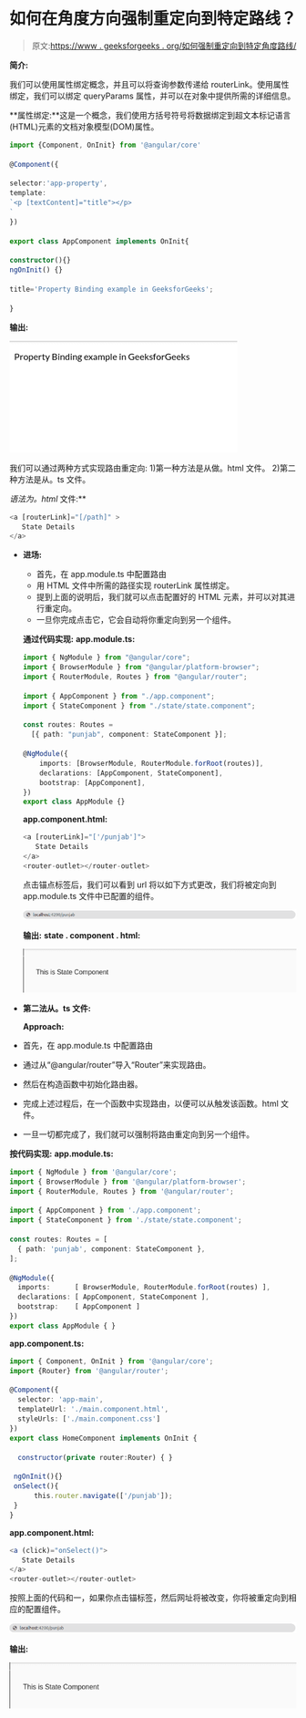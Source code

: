 # 如何在角度方向强制重定向到特定路线？

> 原文:[https://www . geeksforgeeks . org/如何强制重定向到特定角度路线/](https://www.geeksforgeeks.org/how-to-force-redirect-to-a-particular-route-in-angular/)

**简介:**

我们可以使用属性绑定概念，并且可以将查询参数传递给 routerLink。使用属性绑定，我们可以绑定 queryParams 属性，并可以在对象中提供所需的详细信息。

**属性绑定:**这是一个概念，我们使用方括号符号将数据绑定到超文本标记语言(HTML)元素的文档对象模型(DOM)属性。

```ts
import {Component, OnInit} from '@angular/core'

@Component({

selector:'app-property',
template:
`<p [textContent]="title"></p> 
`
})

export class AppComponent implements OnInit{

constructor(){}
ngOnInit() {}

title='Property Binding example in GeeksforGeeks';

}
```

**输出:**

![](img/25033a2207cde67f56235fb327296088.png)

我们可以通过两种方式实现路由重定向:
1)第一种方法是从做。html 文件。
2)第二种方法是从。ts 文件。

**语法为*。html* 文件:**

```ts
<a [routerLink]="[/path]" >
   State Details 
</a>
```

*   **进场:**

    *   首先，在 app.module.ts 中配置路由
    *   用 HTML 文件中所需的路径实现 routerLink 属性绑定。
    *   提到上面的说明后，我们就可以点击配置好的 HTML 元素，并可以对其进行重定向。
    *   一旦你完成点击它，它会自动将你重定向到另一个组件。

    **通过代码实现:**
    **app.module.ts:**

    ```ts
    import { NgModule } from "@angular/core";
    import { BrowserModule } from "@angular/platform-browser";
    import { RouterModule, Routes } from "@angular/router";

    import { AppComponent } from "./app.component";
    import { StateComponent } from "./state/state.component";

    const routes: Routes = 
      [{ path: "punjab", component: StateComponent }];

    @NgModule({
        imports: [BrowserModule, RouterModule.forRoot(routes)],
        declarations: [AppComponent, StateComponent],
        bootstrap: [AppComponent],
    })
    export class AppModule {}
    ```

    **app.component.html:**

    ```ts
    <a [routerLink]="['/punjab']">
       State Details 
    </a>
    <router-outlet></router-outlet>
    ```

    点击锚点标签后，我们可以看到 url 将以如下方式更改，我们将被定向到 app.module.ts 文件中已配置的组件。

    ![](img/0dcc7746776d22ceb0bfb39caa7ee3f5.png)

    **输出:**
    **state . component . html:**

    ![](img/bd1e698553a3edb1740519fcad271d35.png)

*   **第二法从。ts 文件:**

    **Approach:**
*   首先，在 app.module.ts 中配置路由
*   通过从“@angular/router”导入“Router”来实现路由。
*   然后在构造函数中初始化路由器。
*   完成上述过程后，在一个函数中实现路由，以便可以从触发该函数。html 文件。
*   一旦一切都完成了，我们就可以强制将路由重定向到另一个组件。

**按代码实现:**
**app.module.ts:**

```ts
import { NgModule } from '@angular/core';
import { BrowserModule } from '@angular/platform-browser';
import { RouterModule, Routes } from '@angular/router';

import { AppComponent } from './app.component';
import { StateComponent } from './state/state.component';

const routes: Routes = [
  { path: 'punjab', component: StateComponent },
];

@NgModule({
  imports:      [ BrowserModule, RouterModule.forRoot(routes) ],
  declarations: [ AppComponent, StateComponent ],
  bootstrap:    [ AppComponent ]
})
export class AppModule { }
```

**app.component.ts:**

```ts
import { Component, OnInit } from '@angular/core';
import {Router} from '@angular/router';

@Component({
  selector: 'app-main',
  templateUrl: './main.component.html',
  styleUrls: ['./main.component.css']
})
export class HomeComponent implements OnInit {

  constructor(private router:Router) { }

 ngOnInit(){}
 onSelect(){
      this.router.navigate(['/punjab']);
 }
}
```

**app.component.html:**

```ts
<a (click)="onSelect()">
   State Details 
</a>
<router-outlet></router-outlet>
```

按照上面的代码和一，如果你点击锚标签，然后网址将被改变，你将被重定向到相应的配置组件。

![](img/0dcc7746776d22ceb0bfb39caa7ee3f5.png)

**输出:**

![](img/bd1e698553a3edb1740519fcad271d35.png)